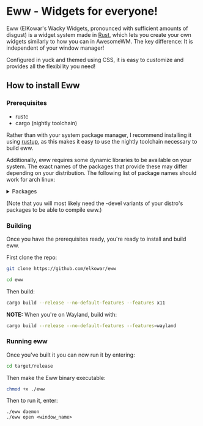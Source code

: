 # Eww - Widgets for everyone!

Eww (ElKowar's Wacky Widgets, pronounced with sufficient amounts of disgust)
is a widget system made in [Rust](https://www.rust-lang.org/),
which lets you create your own widgets similarly to how you can in AwesomeWM.
The key difference: It is independent of your window manager!

Configured in yuck and themed using CSS, it is easy to customize and provides all the flexibility you need!


## How to install Eww

### Prerequisites

* rustc
* cargo (nightly toolchain)

Rather than with your system package manager,
I recommend installing it using  [rustup](https://rustup.rs/),
as this makes it easy to use the nightly toolchain necessary to build eww.

Additionally, eww requires some dynamic libraries to be available on your system.
The exact names of the packages that provide these may differ depending on your distribution.
The following list of package names should work for arch linux:

<details>
<summary>Packages</summary>

- gcc
- gtk3 (libgdk-3, libgtk-3)
- gtk-layer-shell (only on Wayland)
- pango (libpango)
- gdk-pixbuf2 (libgdk_pixbuf-2)
- cairo (libcairo, libcairo-gobject)
- glib2 (libgio, libglib-2, libgobject-2)
- gcc-libs (libgcc)
- glibc

</details>

(Note that you will most likely need the -devel variants of your distro's packages to be able to compile eww.)

### Building

Once you have the prerequisites ready, you're ready to install and build eww.

First clone the repo:
```bash
git clone https://github.com/elkowar/eww
```

```bash
cd eww
```
Then build:
```bash
cargo build --release --no-default-features --features x11
```
**NOTE:**
When you're on Wayland, build with:
```bash
cargo build --release --no-default-features --features=wayland
```

### Running eww
Once you've built it you can now run it by entering:
```bash
cd target/release
```
Then make the Eww binary executable:
```bash
chmod +x ./eww
```
Then to run it, enter:
```
./eww daemon
./eww open <window_name>
```
